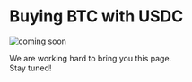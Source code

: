 # Buying BTC with USDC

<div style={{ textAlign: "center" }}>
  <img src="https://media.giphy.com/media/3oEjI6SIIHBdRxXI40/giphy.gif" alt="coming soon" />
</div>

<p style={{ textAlign: "center", fontSize: "1.25em" }}>
  We are working hard to bring you this page. <br />Stay tuned!
</p>
